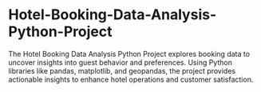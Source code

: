 # Hotel-Booking-Data-Analysis-Python-Project
The Hotel Booking Data Analysis Python Project explores booking data to uncover insights into guest behavior and preferences. Using Python libraries like pandas, matplotlib, and geopandas, the project provides actionable insights to enhance hotel operations and customer satisfaction.
